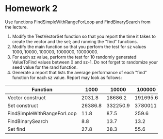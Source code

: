 # Homework 2

Use functions FindSimpleWithRangeForLoop and FindBinarySearch from the lecture.

1. Modify the TestVectorSet function so that you report the time it takes to create the vector and the set; and running the "find" functions.
2. Modify the main function so that you perform the test for sz values 1000, 10000, 100000, 1000000, 10000000.
3. For each sz value, perform the test for 10 randomly generated ValueToFind values between 0 and sz-1. Do not forget to randomize your seed value for the rand function.
4. Generate a report that lists the average performance of each "find" function for each sz value. Report may look as follows:

|Function | 1000 | 10000 | 100000 | 1000000 | 10000000|
|----| ---- | ---- | ---- | ---- | ----|
|Vector construct |2031.8 |18686.2 |191695.6 |1860908 |18494894 
|Set construct |26386.8 |332250.9 |3780011 |42011138 |485179701.5 
|FindSimpleWithRangeForLoop |11.8 |87.5 |259.6 |225.6 |231.4 
|FindBinarySearch |8.8 |13.7 |13.2 |12.2 |13.2 
|Set find |27.8 |38.3 |55.6 |78.1 |58.5 
